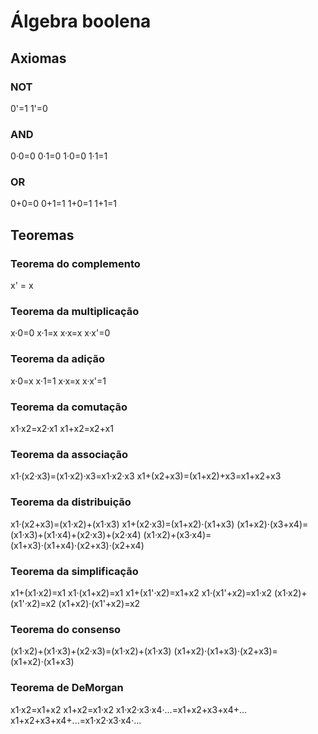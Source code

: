 # Álgebra boolena

## Axiomas

### NOT

0'=1
1'=0

### AND

0·0=0
0·1=0
1·0=0
1·1=1

### OR

0+0=0
0+1=1
1+0=1
1+1=1

## Teoremas

### Teorema do complemento

x' = x

### Teorema da multiplicação

x·0=0
x·1=x
x·x=x
x·x'=0

### Teorema da adição

x·0=x
x·1=1
x·x=x
x·x'=1

### Teorema da comutação

x1·x2=x2·x1
x1+x2=x2+x1

### Teorema da associação

x1·(x2·x3)=(x1·x2)·x3=x1·x2·x3
x1+(x2+x3)=(x1+x2)+x3=x1+x2+x3

### Teorema da distribuição 

x1·(x2+x3)=(x1·x2)+(x1·x3)
x1+(x2·x3)=(x1+x2)·(x1+x3)
(x1+x2)·(x3+x4)=(x1·x3)+(x1·x4)+(x2·x3)+(x2·x4)
(x1·x2)+(x3·x4)=(x1+x3)·(x1+x4)·(x2+x3)·(x2+x4)

### Teorema da simplificação

x1+(x1·x2)=x1
x1·(x1+x2)=x1
x1+(x1'·x2)=x1+x2
x1·(x1'+x2)=x1·x2
(x1·x2)+(x1'·x2)=x2
(x1+x2)·(x1'+x2)=x2

### Teorema do consenso

(x1·x2)+(x1·x3)+(x2·x3)=(x1·x2)+(x1·x3)
(x1+x2)·(x1+x3)·(x2+x3)=(x1+x2)·(x1+x3)

### Teorema de DeMorgan

x1·x2=x1+x2
x1+x2=x1·x2
x1·x2·x3·x4·...=x1+x2+x3+x4+...
x1+x2+x3+x4+...=x1·x2·x3·x4·...